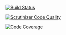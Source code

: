 [![Build Status](https://travis-ci.org/pererselena/js-ramverk-backend.svg?branch=master)](https://travis-ci.org/pererselena/js-ramverk-backend)

[![Scrutinizer Code Quality](https://scrutinizer-ci.com/g/pererselena/js-ramverk-backend/badges/quality-score.png?b=master)](https://scrutinizer-ci.com/g/pererselena/js-ramverk-backend/?branch=master)

[![Code Coverage](https://scrutinizer-ci.com/g/pererselena/js-ramverk-backend/badges/coverage.png?b=master)](https://scrutinizer-ci.com/g/pererselena/js-ramverk-backend/?branch=master)

